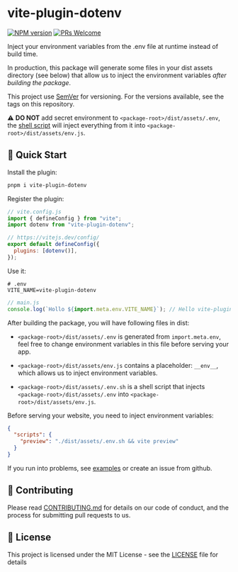 # vite-plugin-dotenv

[![NPM version](https://img.shields.io/npm/v/vite-plugin-dotenv.svg)](https://www.npmjs.com/package/vite-plugin-dotenv)
[![PRs Welcome](https://img.shields.io/badge/PRs-Welcome-brightgreen.svg?style=flat-square)](http://makeapullrequest.com)

Inject your environment variables from the .env file at runtime instead of build time.

In production, this package will generate some files in your dist assets directory (see below) that allow us to inject the environment variables _after building the package_.

This project use [SemVer](https://semver.org/) for versioning. For the versions available, see the tags on this repository.

⚠️ **DO NOT** add secret environment to `<package-root>/dist/assets/.env`, the [shell script](https://github.com/iendeavor/vite-plugin-dotenv/tree/main/packages/vite-plugin-dotenv#:~:text=%3Cpackage%2Droot%3E/dist/assets/.env.sh%20is%20a%20shell%20script%20that%20injects%20%3Cpackage%2Droot%3E/dist/assets/.env%20into%20%3Cpackage%2Droot%3E/dist/assets/env.js.) will inject everything from it into `<package-root>/dist/assets/env.js`.

## 🚀 Quick Start

Install the plugin:

```sh
pnpm i vite-plugin-dotenv
```

Register the plugin:

```js
// vite.config.js
import { defineConfig } from "vite";
import dotenv from "vite-plugin-dotenv";

// https://vitejs.dev/config/
export default defineConfig({
  plugins: [dotenv()],
});
```

Use it:

```
# .env
VITE_NAME=vite-plugin-dotenv
```

```js
// main.js
console.log(`Hollo ${import.meta.env.VITE_NAME}`); // Hello vite-plugin-dotenv
```

After building the package, you will have following files in dist:

- `<package-root>/dist/assets/.env` is generated from `import.meta.env`, feel free to change environment variables in this file before serving your app.

- `<package-root>/dist/assets/env.js` contains a placeholder: `__env__`, which allows us to inject environment variables.

- `<package-root>/dist/assets/.env.sh` is a shell script that injects `<package-root>/dist/assets/.env` into `<package-root>/dist/assets/env.js`.

Before serving your website, you need to inject environment variables:

```json
{
  "scripts": {
    "preview": "./dist/assets/.env.sh && vite preview"
  }
}
```

If you run into problems, see [examples](../examples) or create an issue from github.

## 🤝 Contributing

Please read [CONTRIBUTING.md](./CONTRIBUTING.md) for details on our code of conduct, and the process for submitting pull
requests to us.

## 📝 License

This project is licensed under the MIT License - see the [LICENSE](./LICENSE) file for details
